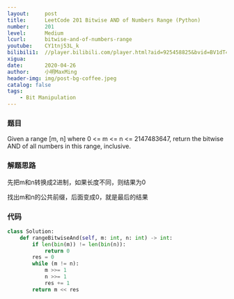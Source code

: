 ```yaml
---
layout:     post
title:      LeetCode 201 Bitwise AND of Numbers Range (Python)
number:     201
level:      Medium
lcurl:      bitwise-and-of-numbers-range
youtube:    CY1tnj53L_k
bilibili1:  //player.bilibili.com/player.html?aid=925458825&bvid=BV1dT4y1g75m&cid=182216832&page=1
xigua:      
date:       2020-04-26
author:     小明MaxMing
header-img: img/post-bg-coffee.jpeg
catalog: false
tags:
    - Bit Manipulation
---
```


### 题目

Given a range [m, n] where 0 <= m <= n <= 2147483647, return the bitwise AND of all numbers in this range, inclusive.

### 解题思路

先把m和n转换成2进制，如果长度不同，则结果为0

找出m和n的公共前缀，后面变成0，就是最后的结果

### 代码
```python
class Solution:
    def rangeBitwiseAnd(self, m: int, n: int) -> int:
        if len(bin(m)) != len(bin(n)):
            return 0
        res = 0
        while (m != n):
            m >>= 1
            n >>= 1
            res += 1
        return m << res
```

